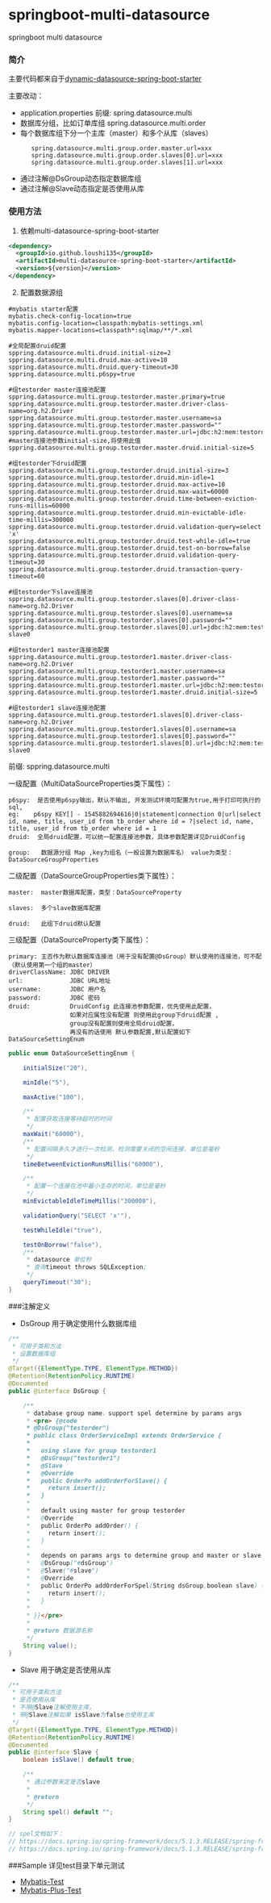 # springboot-multi-datasource
springboot multi datasource

### 简介
主要代码都来自于[dynamic-datasource-spring-boot-starter](https://github.com/baomidou/dynamic-datasource-spring-boot-starter)

主要改动：
- application.properties 前缀: spring.datasource.multi
- 数据库分组，比如订单库组 spring.datasource.multi.order
- 每个数据库组下分一个主库（master）和多个从库（slaves）
   ```
      spring.datasource.multi.group.order.master.url=xxx
      spring.datasource.multi.group.order.slaves[0].url=xxx
      spring.datasource.multi.group.order.slaves[1].url=xxx
   ```
- 通过注解@DsGroup动态指定数据库组
- 通过注解@Slave动态指定是否使用从库     


### 使用方法

1. 依赖multi-datasource-spring-boot-starter

```xml
<dependency>
  <groupId>io.github.loushi135</groupId>
  <artifactId>multi-datasource-spring-boot-starter</artifactId>
  <version>${version}</version>
</dependency>
```

2. 配置数据源组
```properties
#mybatis starter配置
mybatis.check-config-location=true
mybatis.config-location=classpath:mybatis-settings.xml
mybatis.mapper-locations=classpath*:sqlmap/**/*.xml

#全局配置druid配置
sppring.datasource.multi.druid.initial-size=2
sppring.datasource.multi.druid.max-active=10
sppring.datasource.multi.druid.query-timeout=30
sppring.datasource.multi.p6spy=true

#组testorder master连接池配置
sppring.datasource.multi.group.testorder.master.primary=true
sppring.datasource.multi.group.testorder.master.driver-class-name=org.h2.Driver
sppring.datasource.multi.group.testorder.master.username=sa
sppring.datasource.multi.group.testorder.master.password=""
sppring.datasource.multi.group.testorder.master.url=jdbc:h2:mem:testorder
#master连接池参数initial-size,将使用此值
sppring.datasource.multi.group.testorder.master.druid.initial-size=5

#组testorder下druid配置
sppring.datasource.multi.group.testorder.druid.initial-size=3
sppring.datasource.multi.group.testorder.druid.min-idle=1
sppring.datasource.multi.group.testorder.druid.max-active=10
sppring.datasource.multi.group.testorder.druid.max-wait=60000
sppring.datasource.multi.group.testorder.druid.time-between-eviction-runs-millis=60000
sppring.datasource.multi.group.testorder.druid.min-evictable-idle-time-millis=300000
sppring.datasource.multi.group.testorder.druid.validation-query=select 'x'
sppring.datasource.multi.group.testorder.druid.test-while-idle=true
sppring.datasource.multi.group.testorder.druid.test-on-borrow=false
sppring.datasource.multi.group.testorder.druid.validation-query-timeout=30
sppring.datasource.multi.group.testorder.druid.transaction-query-timeout=60

#组testorder下slave连接池
sppring.datasource.multi.group.testorder.slaves[0].driver-class-name=org.h2.Driver
sppring.datasource.multi.group.testorder.slaves[0].username=sa
sppring.datasource.multi.group.testorder.slaves[0].password=""
sppring.datasource.multi.group.testorder.slaves[0].url=jdbc:h2:mem:testorder-slave0

#组testorder1 master连接池配置
sppring.datasource.multi.group.testorder1.master.driver-class-name=org.h2.Driver
sppring.datasource.multi.group.testorder1.master.username=sa
sppring.datasource.multi.group.testorder1.master.password=""
sppring.datasource.multi.group.testorder1.master.url=jdbc:h2:mem:testorder1
sppring.datasource.multi.group.testorder1.master.druid.initial-size=5

#组testorder1 slave连接池配置
sppring.datasource.multi.group.testorder1.slaves[0].driver-class-name=org.h2.Driver
sppring.datasource.multi.group.testorder1.slaves[0].username=sa
sppring.datasource.multi.group.testorder1.slaves[0].password=""
sppring.datasource.multi.group.testorder1.slaves[0].url=jdbc:h2:mem:testorder1-slave0
```
前缀: sppring.datasource.multi 

一级配置（MultiDataSourceProperties类下属性）：

    p6spy:  是否使用p6spy输出，默认不输出, 开发测试环境可配置为true,用于打印可执行的sql,
    eg:    p6spy KEY[] - 1545882694616|0|statement|connection 0|url|select id, name, title, user_id from tb_order where id = ?|select id, name, title, user_id from tb_order where id = 1    
    druid:  全局druid配置，可以统一配置连接池参数，具体参数配置详见DruidConfig
    
    group:   数据源分组 Map ,key为组名（一般设置为数据库名） value为类型： DataSourceGroupProperties

二级配置（DataSourceGroupProperties类下属性）：
 
    master:  master数据库配置，类型：DataSourceProperty
    
    slaves:  多个slave数据库配置
    
    druid:   此组下druid默认配置
    
三级配置（DataSourceProperty类下属性）：

    primary: 主否作为默认数据库连接池（用于没有配置@DsGroup）默认使用的连接池，可不配（默认使用第一个组的master）
    driverClassName: JDBC DRIVER 
    url:             JDBC URL地址
    username:        JDBC 用户名
    password:        JDBC 密码
    druid:           DruidConfig 此连接池参数配置，优先使用此配置，
                     如果对应属性没有配置 则使用此group下druid配置 ,
                     group没有配置则使用全局druid配置，
                     再没有的话使用 默认参数配置,默认配置如下DataSourceSettingEnum           
```java
public enum DataSourceSettingEnum {

    initialSize("20"),

    minIdle("5"),

    maxActive("100"),

    /**
     * 配置获取连接等待超时的时间
     */
    maxWait("60000"),
    /**
     * 配置间隔多久才进行一次检测，检测需要关闭的空闲连接，单位是毫秒
     */
    timeBetweenEvictionRunsMillis("60000"),

    /**
     * 配置一个连接在池中最小生存的时间，单位是毫秒
     */
    minEvictableIdleTimeMillis("300000"),

    validationQuery("SELECT 'x'"),

    testWhileIdle("true"),

    testOnBorrow("false"),
    /**
     * datasource 单位秒
     * 查询timeout throws SQLException;
     */
    queryTimeout("30");
}
```    
###注解定义

- DsGroup 用于确定使用什么数据库组
```java
/**
 * 可用于类和方法
 * 设置数据库组
 */
@Target({ElementType.TYPE, ElementType.METHOD})
@Retention(RetentionPolicy.RUNTIME)
@Documented
public @interface DsGroup {

    /**
     * database group name，support spel determine by params args
     * <pre> {@code
     * @DsGroup("testorder")
     * public class OrderServiceImpl extends OrderService {
     *
     *   using slave for group testorder1
     *   @DsGroup("testorder1")
     *   @Slave
     *   @Override
     *   public OrderPo addOrderForSlave() {
     *     return insert();
     *   }
     *
     *   default using master for group testorder
     *   @Override
     *   public OrderPo addOrder() {
     *     return insert();
     *   }
     *
     *   depends on params args to determine group and master or slave
     *   @DsGroup("#dsGroup")
     *   @Slave("#slave")
     *   @Override
     *   public OrderPo addOrderForSpel(String dsGroup,boolean slave) {
     *     return insert();
     *   }
     *
     * }}</pre>
     *
     * @return 数据源名称
     */
    String value();
}

```

- Slave 用于确定是否使用从库
```java
/**
 * 可用于类和方法
 * 是否使用从库
 * 不带@Slave注解使用主库，
 * 带@Slave注解如果 isSlave为false也使用主库
 */
@Target({ElementType.TYPE, ElementType.METHOD})
@Retention(RetentionPolicy.RUNTIME)
@Documented
public @interface Slave {
    boolean isSlave() default true;

    /**
     * 通过参数来定是否slave
     *
     * @return
     */
    String spel() default "";
}

// spel文档如下：
// https://docs.spring.io/spring-framework/docs/5.1.3.RELEASE/spring-framework-reference/core.html#expressions-evaluation
// https://docs.spring.io/spring-framework/docs/5.1.3.RELEASE/spring-framework-reference/core.html#expressions-language-ref
```

###Sample
详见test目录下单元测试
- [Mybatis-Test](https://github.com/loushi135/springboot-multi-datasource/blob/master/src/test/java/com/lsq/springboot/test/mybatis/ApplicationTest.java)
- [Mybatis-Plus-Test](https://github.com/loushi135/springboot-multi-datasource/blob/master/src/test/java/com/lsq/springboot/test/mybatisplus/ApplicationTest.java)
